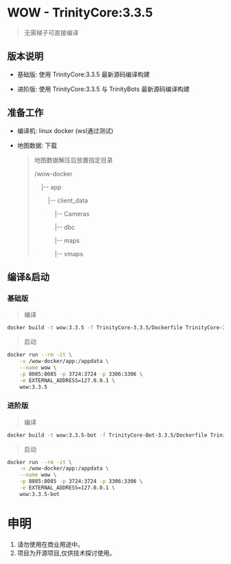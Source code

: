 # WOW - TrinityCore:3.3.5

> 无需梯子可直接编译

## 版本说明

- 基础版: 使用 TrinityCore:3.3.5 最新源码编译构建

- 进阶版: 使用 TrinityCore:3.3.5 与 TrinityBots 最新源码编译构建

## 准备工作

- 编译机:  linux  docker  (wsl通过测试)

- 地图数据:  下载
  
  > 地图数据解压后放置指定目录
  > 
  >  /wow-docker
  > 
  >     |-- app
  > 
  >         |-- client_data
  > 
  >             |-- Cameras
  > 
  >             |-- dbc
  > 
  >             |-- maps
  > 
  >             |-- vmaps

## 编译&启动

### 基础版

> 编译

```bash
docker build -t wow:3.3.5 -f TrinityCore-3.3.5/Dockerfile TrinityCore-3.3.5;
```

> 启动

```bash
docker run --rm -it \
    -v /wow-docker/app:/appdata \
    --name wow \
    -p 8085:8085 -p 3724:3724 -p 3306:3306 \
    -e EXTERNAL_ADDRESS=127.0.0.1 \
    wow:3.3.5
```

### 进阶版

> 编译

```bash
docker build -t wow:3.3.5-bot -f TrinityCore-Bot-3.3.5/Dockerfile TrinityCore-Bot-3.3.5
```

> 启动

```bash
docker run --rm -it \
    -v /wow-docker/app:/appdata \
    --name wow \
    -p 8085:8085 -p 3724:3724 -p 3306:3306 \
    -e EXTERNAL_ADDRESS=127.0.0.1 \
    wow:3.3.5-bot
```

# 申明

1. 请勿使用在商业用途中。
2. 项目为开源项目,仅供技术探讨使用。

